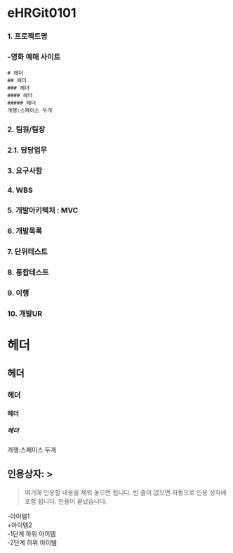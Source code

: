 # eHRGit0101
### 1. 프로젝트명
###  -영화 예매 사이트  
    # 헤더
    ## 헤더
    ### 헤더
    #### 헤더
    ##### 헤더
    개행:스페이스 두개  
### 2. 팀원/팀장  
###   
### 2.1. 담당업무  
###   
### 3. 요구사항  
###   
### 4. WBS  
### 
### 5. 개발아키텍처 : MVC  
###   
### 6. 개발목록  
###   
### 7. 단위테스트  
###   
### 8. 통합테스트  
###   
### 9. 이행  
###   
### 10. 개발UR  


# 헤더
## 헤더
### 헤더
#### 헤더
##### 헤더
개행:스페이스 두개    

## 인용상자: >
>여기에  인용할 내용을 채워 놓으면 됩니다.
빈 줄이 없으면 자동으로 인용 상자에 포함 됩니다.
인용이 끝났습니다.


-아이템1  
+아이템2  
  -1단계 하위 아이템  
  -2단계 하위 아이템  




